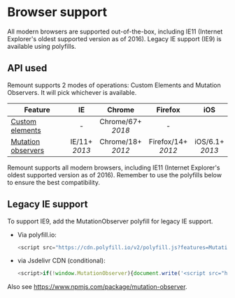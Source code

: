 # Browser support

All modern browsers are supported out-of-the-box, including IE11 (Internet Explorer's oldest supported version as of 2016). Legacy IE support (IE9) is available using polyfills.

## API used

Remount supports 2 modes of operations: Custom Elements and Mutation Observers. It will pick whichever is available.

| Feature              |         IE         |         Chrome         |         Firefox         |         iOS          |
| -------------------- | :----------------: | :--------------------: | :---------------------: | :------------------: |
| [Custom elements]    |         -          | Chrome/67+ <br> _2018_ |            -            |                      |
| [Mutation observers] | IE/11+ <br> _2013_ | Chrome/18+ <br> _2012_ | Firefox/14+ <br> _2012_ | iOS/6.1+ <br> _2013_ |

[custom elements]: https://caniuse.com/#search=custom%20elements
[mutation observers]: http://caniuse.com/mutationobserver

Remount supports all modern browsers, including IE11 (Internet Explorer's oldest supported version as of 2016). Remember to use the polyfills below to ensure the best compatibility.

## Legacy IE support

To support IE9, add the MutationObserver polyfill for legacy IE support.

- Via polyfill.io:

  ```js
  <script src="https://cdn.polyfill.io/v2/polyfill.js?features=MutationObserver" />
  ```

- via Jsdelivr CDN (conditional):

  ```js
  <script>if(!window.MutationObserver){document.write('<script src="https://cdn.jsdelivr.net/g/mutationobserver/"></scr'+'ipt>')}</script>
  ```

Also see <https://www.npmjs.com/package/mutation-observer>.
